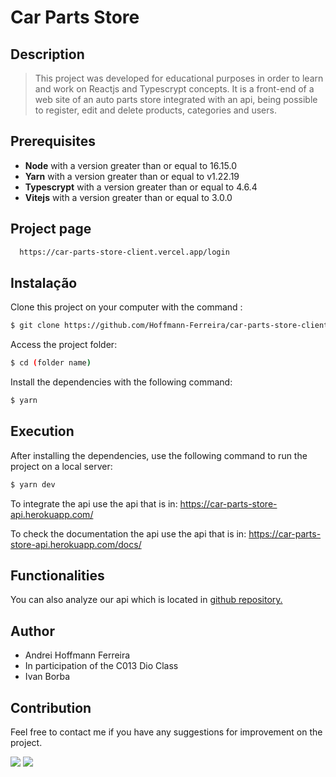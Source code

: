 # Car Parts Store
## Description
 > This project was developed for educational purposes in order to learn and work on Reactjs and Typescrypt concepts. It is a front-end of a web site of an auto parts store integrated with an api, being possible to register, edit and delete products, categories and users.

## Prerequisites
- **Node** with a version greater than or equal to 16.15.0
- **Yarn** with a version greater than or equal to v1.22.19
- **Typescrypt** with a version greater than or equal to 4.6.4
- **Vitejs** with a version greater than or equal to 3.0.0

## Project page

```bash
  https://car-parts-store-client.vercel.app/login
```

## Instalação
Clone this project on your computer with the command :

```bash
$ git clone https://github.com/Hoffmann-Ferreira/car-parts-store-client.git
```

Access the project folder:

```bash
$ cd (folder name)
```

Install the dependencies with the following command:

```bash
$ yarn
```

## Execution

After installing the dependencies, use the following command to run the project on a local server:

```bash
$ yarn dev
```
To integrate the api use the api that is in: 
https://car-parts-store-api.herokuapp.com/

To check the documentation the api use the api that is in: 
https://car-parts-store-api.herokuapp.com/docs/

## Functionalities

You can also analyze our api which is located in <a href="https://github.com/Hoffmann-Ferreira/Car-parts-store.git">github repository.</a>

## Author

- Andrei Hoffmann Ferreira
- In participation of the C013 Dio Class
- Ivan Borba

## Contribution

Feel free to contact me if you have any suggestions for improvement on the project.

<div>
<a href="https://www.linkedin.com/in/devhoffmannferreira/" target="blank"><img src="https://img.shields.io/badge/-LinkedIn-%230077B5?style=for-the-badge&logo=linkedin&logoColor=white"></a>
<a href = "laroccaandrei@gmail.com"><img src="https://img.shields.io/badge/Gmail-D14836?style=for-the-badge&logo=gmail&logoColor=white" target="_blank"></a>
</div>

